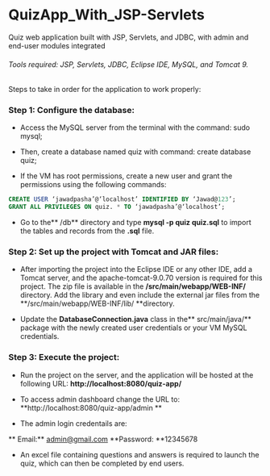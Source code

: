 #  QuizApp_With_JSP-Servlets
Quiz web application built with JSP, Servlets, and JDBC, with admin and end-user modules integrated

######  Tools required: JSP, Servlets, JDBC, Eclipse IDE, MySQL, and Tomcat 9.

Steps to take in order for the application to work properly:

###  Step 1: Configure the database:

-  Access the MySQL server from the terminal with the command: sudo mysql;

- Then, create a database named quiz with command: create database quiz;
- If the VM has root permissions, create a new user and grant the permissions using the following commands:

```sql
CREATE USER ‘jawadpasha’@‘localhost’ IDENTIFIED BY ‘Jawad@123’;
GRANT ALL PRIVILEGES ON quiz. * TO ‘jawadpasha’@‘localhost’;
```

- Go to the** /db** directory and type **mysql -p quiz quiz.sql** to import the tables and records from the **.sql** file.

### Step 2: Set up the project with Tomcat and JAR files:

- After importing the project into the Eclipse IDE or any other IDE, add a Tomcat server, and the apache-tomcat-9.0.70 version is required for this project. The zip file is available in the **/src/main/webapp/WEB-INF/** directory. Add the library and even include the external jar files from the **/src/main/webapp/WEB-INF/lib/ **directory.

- Update the **DatabaseConnection.java** class in the** src/main/java/** package with the newly created user credentials or your VM MySQL credentials.

### Step 3: Execute the project:

- Run the project on the server, and the application will be hosted at the following URL: **http://localhost:8080/quiz-app/**

- To access admin dashboard change the URL to: **http://localhost:8080/quiz-app/admin **

- The admin login credentails are:

 ** Email:** admin@gmail.com
  **Password: **12345678

- An excel file containing questions and answers is required to launch the quiz, which can then be completed by end users.
